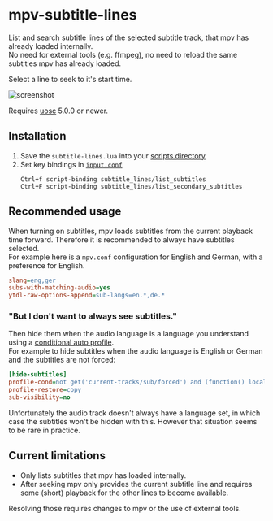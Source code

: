 # mpv-subtitle-lines
List and search subtitle lines of the selected subtitle track, that mpv has already loaded internally.  
No need for external tools (e.g. ffmpeg), no need to reload the same subtitles mpv has already loaded.

Select a line to seek to it's start time.

![screenshot](preview.jpg)

Requires [uosc](https://github.com/tomasklaen/uosc) 5.0.0 or newer.

## Installation
1. Save the `subtitle-lines.lua` into your [scripts directory](https://mpv.io/manual/stable/#script-location)
2. Set key bindings in [`input.conf`](https://mpv.io/manual/stable/#input-conf)
    ```
    Ctrl+f script-binding subtitle_lines/list_subtitles
    Ctrl+F script-binding subtitle_lines/list_secondary_subtitles
    ```

## Recommended usage

When turning on subtitles, mpv loads subtitles from the current playback time forward. Therefore it is recommended to always have subtitles selected.  
For example here is a `mpv.conf` configuration for English and German, with a preference for English.
```ini
slang=eng,ger
subs-with-matching-audio=yes
ytdl-raw-options-append=sub-langs=en.*,de.*
```

### "But I don't want to always see subtitles."

Then hide them when the audio language is a language you understand using a [conditional auto profile](https://mpv.io/manual/master/#conditional-auto-profiles).  
For example to hide subtitles when the audio language is English or German and the subtitles are not forced:
```ini
[hide-subtitles]
profile-cond=not get('current-tracks/sub/forced') and (function() local hide_for = {'en','eng','de','deu','ger'} local a = get('current-tracks/audio/lang') a = a and a:match('^%w+') for _, hl in ipairs(hide_for) do if a == hl then return true end end end)()
profile-restore=copy
sub-visibility=no
```

Unfortunately the audio track doesn't always have a language set, in which case the subtitles won't be hidden with this. However that situation seems to be rare in practice.

## Current limitations

* Only lists subtitles that mpv has loaded internally.
* After seeking mpv only provides the current subtitle line and requires some (short) playback for the other lines to become available.

Resolving those requires changes to mpv or the use of external tools.